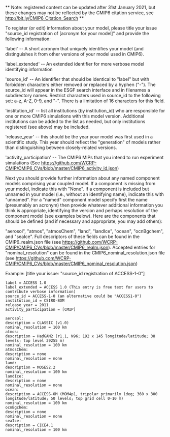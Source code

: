 ** Note: registered content can be updated after 31st January 2021, but these changes may not be reflected by the CMIP6 citation service, see http://bit.ly/CMIP6_Citation_Search **

To register (or edit) information about your model, please title your issue "source_id registration of [acronym for your model]" and  provide the following information:

'label' -- A short acronym that uniquely identifies your model (and distinguishes it from other versions of your model used in CMIP6).

'label_extended' -- An extended identifier for more verbose model identifying information

'source_id' -- An identifier that should be identical to "label" but with forbidden characters either removed or replaced by a hyphen ("-").  The source_id will appear in the ESGF search interface and in filenames a subdirectory names. Restrict characters used in source_id to the following set:  a-z, A-Z, 0-9, and "-". There is a limitation of 16 characters for this field.

'institution_id' -- list all institutions (by institution_id) who are responsible for one or more CMIP6 simulations with this model version. Additional institutions can be added to the list as needed, but only institutions registered (see above) may be included.

'release_year' -- this should be the year your model was first used in a scientific study. This year should reflect the "generation" of models rather than distinguishing between closely-related versions.

'activity_participation' -- The CMIP6 MIPs that you intend to run experiment simulations (See https://github.com/WCRP-CMIP/CMIP6_CVs/blob/master/CMIP6_activity_id.json)

Next you should provide further information about any named component models comprising your coupled model. If a component is missing from your model, indicate this with "None". If a component is included but unnamed in your model (i.e., without an identifying name), indicate this with "unnamed". For a "named" component model specify first the name (presumably an acronym) then provide whatever additional information you think is appropriate, identifying the version and perhaps resolution of the component model (see examples below). Here are the components that should be defined (and if necessary and appropriate, you may add others):

"aerosol", "atmos", "atmosChem", "land", "landIce", "ocean", "ocnBgchem", and "seaIce". Full descriptors of these fields can be found in the CMIP6_realm.json file (see https://github.com/WCRP-CMIP/CMIP6_CVs/blob/master/CMIP6_realm.json). Accepted entries for "nominal_resolution" can be found in the CMIP6_nominal_resolution.json file (see https://github.com/WCRP-CMIP/CMIP6_CVs/blob/master/CMIP6_nominal_resolution.json)

Example:
[title your issue: "source_id registration of ACCESS-1-0"]

    label = ACCESS 1.0
    label_extended = ACCESS 1.0 (This entry is free text for users to contribute verbose information)
    source_id = ACCESS-1-0 (an alternative could be "ACCESS1-0")
    institution_id = CSIRO-BOM
    release_year = 2011
    activity_participation = [CMIP]

    aerosol:
    description = CLASSIC (v1.0)
    nominal_resolution = 100 km
    atmos:
    description = HadGAM2 (r1.1, N96; 192 x 145 longitude/latitude; 38 levels; top level 39255 m)
    nominal_resolution = 100 km
    atmosChem:
    description = none
    nominal_resolution = none
    land:
    description = MOSES2.2
    nominal_resolution = 100 km
    landIce:
    description = none
    nominal_resolution = none
    ocean:
    description = ACCESS-OM (MOM4p1, tripolar primarily 1deg; 360 x 300 longitude/latitude; 50 levels; top grid cell 0-10 m)
    nominal_resolution = 100 km
    ocnBgchem:
    description = none
    nominal_resolution = none
    seaIce:
    description = CICE4.1
    nominal_resolution = 100 km
